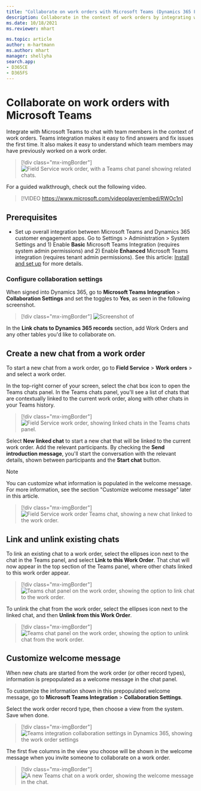 ```yaml
---
title: "Collaborate on work orders with Microsoft Teams (Dynamics 365 Field Service) (contains video) | MicrosoftDocs"
description: Collaborate in the context of work orders by integrating with Microsoft Teams
ms.date: 10/18/2021
ms.reviewer: mhart

ms.topic: article
author: m-hartmann
ms.author: mhart
manager: shellyha
search.app:
- D365CE
- D365FS
---
```


# Collaborate on work orders with Microsoft Teams

Integrate with Microsoft Teams to chat with team members in the context of work orders. Teams integration makes it easy to find answers and fix issues the first time. It also makes it easy to understand which team members may have previously worked on a work order.

> [!div class="mx-imgBorder"]
> ![Field Service work order, with a Teams chat panel showing related chats.](./media/work-order-teams-messages.png)

For a guided walkthrough, check out the following video.

> [!VIDEO https://www.microsoft.com/videoplayer/embed/RWOc1n]

## Prerequisites

- Set up overall integration between Microsoft Teams and Dynamics 365 customer engagement apps. Go to Settings > Administration > System Settings and 1) Enable **Basic** Microsoft Teams Integration (requires system admin permissions) and 2) Enable **Enhanced** Microsoft Teams integration (requires tenant admin permissions). See this article: [Install and set up](/dynamics365/teams-integration/teams-install-app) for more details.

### Configure collaboration settings

When signed into Dynamics 365, go to **Microsoft Teams Integration** > **Collaboration Settings** and set the toggles to **Yes**, as seen in the following screenshot. 

> [!div class="mx-imgBorder"]
> ![Screenshot of ](./media/work-order-teams-enable-administration.png)

In the **Link chats to Dynamics 365 records** section, add Work Orders and any other tables you'd like to collaborate on.

## Create a new chat from a work order

To start a new chat from a work order, go to **Field Service** > **Work orders** > and select a work order.

In the top-right corner of your screen, select the chat box icon to open the Teams chats panel. In the Teams chats panel, you'll see a list of chats that are contextually linked to the current work order, along with other chats in your Teams history.

> [!div class="mx-imgBorder"]
> ![Field Service work order, showing linked chats in the Teams chats panel.](./media/work-order-teams-create.png)

Select **New linked chat** to start a new chat that will be linked to the current work order. Add the relevant participants. By checking the **Send introduction message**, you'll start the conversation with the relevant details, shown between participants and the **Start chat** button.

> [!Note]
> You can customize what information is populated in the welcome message. For more information, see the section "Customize welcome message" later in this article.

> [!div class="mx-imgBorder"]
> ![Field Service work order Teams chat, showing a new chat linked to the work order.](./media/work-order-teams-compose.png)

## Link and unlink existing chats

To link an existing chat to a work order, select the ellipses icon next to the chat in the Teams panel, and select **Link to this Work Order**. That chat will now appear in the top section of the Teams panel, where other chats linked to this work order appear.

> [!div class="mx-imgBorder"]
> ![Teams chat panel on the work order, showing the option to link chat to the work order.](./media/work-order-teams-link-to-work-order.png)

To unlink the chat from the work order, select the ellipses icon next to the linked chat, and then **Unlink from this Work Order**.

> [!div class="mx-imgBorder"]
> ![Teams chat panel on the work order, showing the option to unlink chat from the work order.](./media/work-order-teams-unlink.png)

## Customize welcome message

When new chats are started from the work order (or other record types), information is prepopulated as a welcome message in the chat panel.

To customize the information shown in this prepopulated welcome message, go to **Microsoft Teams Integration** > **Collaboration Settings**.

Select the work order record type, then choose a view from the system. Save when done.

> [!div class="mx-imgBorder"]
> ![Teams integration collaboration settings in Dynamics 365, showing the work order settings ](./media/work-order-teams-welcome-view.png)

The first five columns in the view you choose will be shown in the welcome message when you invite someone to collaborate on a work order.

> [!div class="mx-imgBorder"]
> ![A new Teams chat on a work order, showing the welcome message in the chat.](./media/work-order-teams-welcome-message.png)

